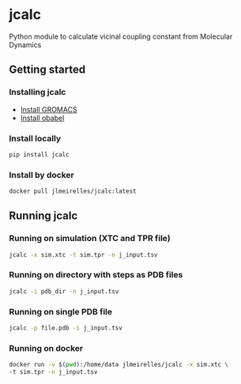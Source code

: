 # jcalc
Python module to calculate vicinal coupling constant from Molecular Dynamics

## Getting started

### Installing jcalc
* [Install GROMACS](http://www.gromacs.org/)
* [Install obabel](https://github.com/openbabel/openbabel)

### Install locally
```bash
pip install jcalc
```

### Install by docker
```bash
docker pull jlmeirelles/jcalc:latest
```

## Running jcalc

### Running on simulation (XTC and TPR file)
```bash
jcalc -x sim.xtc -t sim.tpr -n j_input.tsv
```

### Running on directory with steps as PDB files
```bash
jcalc -i pdb_dir -n j_input.tsv
```

### Running on single PDB file
```bash
jcalc -p file.pdb -i j_input.tsv
```

### Running on docker
```bash
docker run -v $(pwd):/home/data jlmeirelles/jcalc -x sim.xtc \
-t sim.tpr -n j_input.tsv
```
